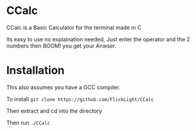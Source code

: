 # CCalc
CCalc is a Basic Calculator for the terminal made in C

Its easy to use no explaination needed,
Just enter the operator and the 2 numbers then BOOM! you get your Anwser.

# Installation
This also assumes you have a GCC compiler.

To install
`git clone https://github.com/FlickLight/CCalc`

Then extract and cd into the directory

Then run
`./CCalc`
